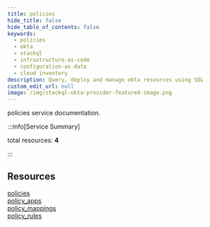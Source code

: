 ```yaml
---
title: policies
hide_title: false
hide_table_of_contents: false
keywords:
  - policies
  - okta
  - stackql
  - infrastructure-as-code
  - configuration-as-data
  - cloud inventory
description: Query, deploy and manage okta resources using SQL
custom_edit_url: null
image: /img/stackql-okta-provider-featured-image.png
---
```


policies service documentation.

:::info[Service Summary]

total resources: __4__  

:::

## Resources
<div class="row">
<div class="providerDocColumn">
<a href="/services/policies/policies/">policies</a><br />
<a href="/services/policies/policy_apps/">policy_apps</a>
</div>
<div class="providerDocColumn">
<a href="/services/policies/policy_mappings/">policy_mappings</a><br />
<a href="/services/policies/policy_rules/">policy_rules</a>
</div>
</div>